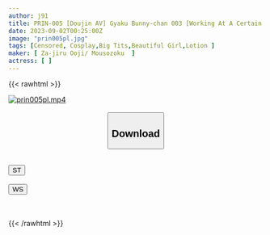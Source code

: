 ```yaml
---
author: j91
title: PRIN-005 [Doujin AV] Gyaku Bunny-chan 003 [Working At A Certain Luxury Lounge In Minato-ku] [Big Breasts Beautiful Girl Layer] [Shiny Oil SEX] [High-speed Vaginal Bump] [Superb Tide Blowing] [Minor Fish Acme Barrage] Super Luxurious 170 Minutes Double Feature Limited Edition
date: 2023-09-02T00:25:00Z
image: "prin005pl.jpg"
tags: [Censored, Cosplay,Big Tits,Beautiful Girl,Lotion	]
maker: [ Za-jiru Ooji/ Mousozoku  ]
actress: [ ]
---
```



{{< rawhtml >}}

<div class="video" data-videoid="eq3W8M7e6rC9WM">
    <a href="javascript:;">
        <img src="https://my.j91.asia/posts/prin005pl/prin005pl.jpg" width="WIDTH" height="HEIGHT" alt="prin005pl.mp4" loading="lazy">
    </a>
</div>

<script type="text/javascript" src="https://j91.asia/asset/on-demand-st.js"></script>

<br>
  <link rel="stylesheet" href="https://j91.asia/asset/bs5.css">
  
  <center>
  <button class="btn btn-primary" type="button" data-bs-toggle="collapse" data-bs-target=".multi-collapse" aria-expanded="false" aria-controls="multiCollapseExample1 multiCollapseExample2"><h2>Download</h2></button></center>
</p>
<div class="row">
  <div class="col">
    <div class="collapse multi-collapse" id="multiCollapseExample1">
      <div class="card card-body">
	      	      <br>
<div class="buttons">  
<a href="https://streamtape.to/v/eq3W8M7e6rC9WM"><button class="btn-hover color-3"><i class="fa fa-download"></i> ST</button></a></div>
    </div>
  </div>
</div>
  <div class="col">
    <div class="collapse multi-collapse" id="multiCollapseExample2">
      <div class="card card-body">
	      <br>
<div class="buttons">
    <a href="https://wolfstream.tv/omzhythmcd3l"><button class="btn-hover color-9"><i class="fa fa-download"></i> WS</button></a></div>
<br><br>
      </div>
    </div>
  </div>
</div>

{{< /rawhtml >}}